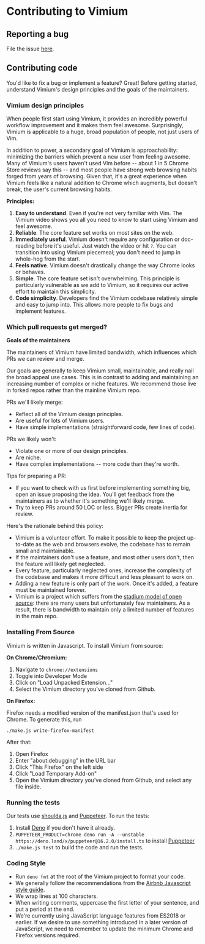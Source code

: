 # Contributing to Vimium

## Reporting a bug

File the issue [here](https://github.com/philc/vimium/issues).

## Contributing code

You'd like to fix a bug or implement a feature? Great! Before getting started, understand Vimium's
design principles and the goals of the maintainers.

### Vimium design principles

When people first start using Vimium, it provides an incredibly powerful workflow improvement and it
makes them feel awesome. Surprisingly, Vimium is applicable to a huge, broad population of people,
not just users of Vim.

In addition to power, a secondary goal of Vimium is approachability: minimizing the barriers which
prevent a new user from feeling awesome. Many of Vimium's users haven't used Vim before -- about 1
in 5 Chrome Store reviews say this -- and most people have strong web browsing habits forged from
years of browsing. Given that, it's a great experience when Vimium feels like a natural addition to
Chrome which augments, but doesn't break, the user's current browsing habits.

**Principles:**

1. **Easy to understand**. Even if you're not very familiar with Vim. The Vimium video shows you all
   you need to know to start using Vimium and feel awesome.
2. **Reliable**. The core feature set works on most sites on the web.
3. **Immediately useful**. Vimium doesn't require any configuration or doc-reading before it's
   useful. Just watch the video or hit `?`. You can transition into using Vimium piecemeal; you
   don't need to jump in whole-hog from the start.
4. **Feels native**. Vimium doesn't drastically change the way Chrome looks or behaves.
5. **Simple**. The core feature set isn't overwhelming. This principle is particularly vulnerable as
   we add to Vimium, so it requires our active effort to maintain this simplicity.
6. **Code simplicity**. Developers find the Vimium codebase relatively simple and easy to jump into.
   This allows more people to fix bugs and implement features.

### Which pull requests get merged?

**Goals of the maintainers**

The maintainers of Vimium have limited bandwidth, which influences which PRs we can review and
merge.

Our goals are generally to keep Vimium small, maintainable, and really nail the broad appeal use
cases. This is in contrast to adding and maintaining an increasing number of complex or niche
features. We recommend those live in forked repos rather than the mainline Vimium repo.

PRs we'll likely merge:

- Reflect all of the Vimium design principles.
- Are useful for lots of Vimium users.
- Have simple implementations (straightforward code, few lines of code).

PRs we likely won't:

- Violate one or more of our design principles.
- Are niche.
- Have complex implementations -- more code than they're worth.

Tips for preparing a PR:

- If you want to check with us first before implementing something big, open an issue proposing the
  idea. You'll get feedback from the maintainers as to whether it's something we'll likely merge.
- Try to keep PRs around 50 LOC or less. Bigger PRs create inertia for review.

Here's the rationale behind this policy:

- Vimium is a volunteer effort. To make it possible to keep the project up-to-date as the web and
  browsers evolve, the codebase has to remain small and maintainable.
- If the maintainers don't use a feature, and most other users don't, then the feature will likely
  get neglected.
- Every feature, particularly neglected ones, increase the complexity of the codebase and makes it
  more difficult and less pleasant to work on.
- Adding a new feature is only part of the work. Once it's added, a feature must be maintained
  forever.
- Vimium is a project which suffers from the
  [stadium model of open source](https://github.com/philc/book-notes/blob/master/engineering/working%20in%20public%20-%20nadia%20eghbal.md#the-structure-of-an-open-source-project-chap-2):
  there are many users but unfortunately few maintainers. As a result, there is bandwidth to
  maintain only a limited number of features in the main repo.

### Installing From Source

Vimium is written in Javascript. To install Vimium from source:

**On Chrome/Chromium:**

1. Navigate to `chrome://extensions`
1. Toggle into Developer Mode
1. Click on "Load Unpacked Extension..."
1. Select the Vimium directory you've cloned from Github.

**On Firefox:**

Firefox needs a modified version of the manifest.json that's used for Chrome. To generate this, run

`./make.js write-firefox-manifest`

After that:

1. Open Firefox
1. Enter "about:debugging" in the URL bar
1. Click "This Firefox" on the left side
1. Click "Load Temporary Add-on"
1. Open the Vimium directory you've cloned from Github, and select any file inside.

### Running the tests

Our tests use [shoulda.js](https://github.com/philc/shoulda.js) and
[Puppeteer](https://github.com/puppeteer/puppeteer). To run the tests:

1. Install [Deno](https://deno.land/) if you don't have it already.
1. `PUPPETEER_PRODUCT=chrome deno run -A --unstable https://deno.land/x/puppeteer@16.2.0/install.ts`
   to install [Puppeteer](https://github.com/lucacasonato/deno-puppeteer)
1. `./make.js test` to build the code and run the tests.

### Coding Style

- Run `deno fmt` at the root of the Vimium project to format your code.
- We generally follow the recommendations from the
  [Airbnb Javascript style guide](https://github.com/airbnb/javascript).
- We wrap lines at 100 characters.
- When writing comments, uppercase the first letter of your sentence, and put a period at the end.
- We're currently using JavaScript language features from ES2018 or earlier. If we desire to use
  something introduced in a later version of JavaScript, we need to remember to update the minimum
  Chrome and Firefox versions required.
